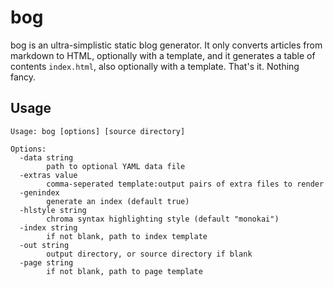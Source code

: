 bog
===

bog is an ultra-simplistic static blog generator. It only converts articles from markdown to HTML, optionally with a template, and it generates a table of contents `index.html`, also optionally with a template. That's it. Nothing fancy.

Usage
-----

```
Usage: bog [options] [source directory]

Options:
  -data string
    	path to optional YAML data file
  -extras value
    	comma-seperated template:output pairs of extra files to render
  -genindex
    	generate an index (default true)
  -hlstyle string
    	chroma syntax highlighting style (default "monokai")
  -index string
    	if not blank, path to index template
  -out string
    	output directory, or source directory if blank
  -page string
    	if not blank, path to page template
```
